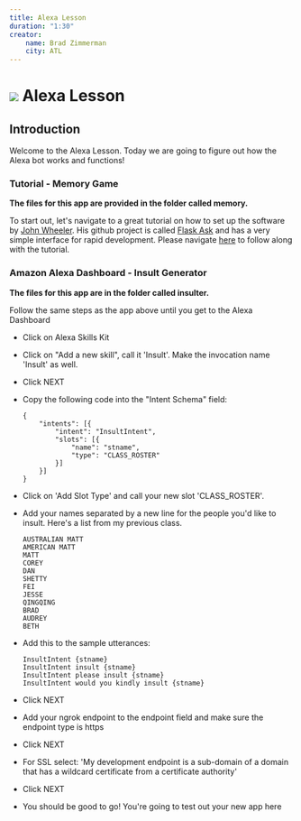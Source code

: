 ```yaml
---
title: Alexa Lesson
duration: "1:30"
creator:
    name: Brad Zimmerman
    city: ATL
---
```


# ![](https://ga-dash.s3.amazonaws.com/production/assets/logo-9f88ae6c9c3871690e33280fcf557f33.png) Alexa Lesson

## Introduction
Welcome to the Alexa Lesson. Today we are going to figure out how the Alexa bot works and functions!

### Tutorial - Memory Game
<b>The files for this app are provided in the folder called memory.</b>

To start out, let's navigate to a great tutorial on how to set up the software by [John Wheeler](https://alexatutorial.com/). His github project is called [Flask Ask](https://github.com/johnwheeler/flask-ask) and has a very simple interface for rapid development. Please navigate [here](https://developer.amazon.com/blogs/post/Tx14R0IYYGH3SKT/Flask-Ask-A-New-Python-Framework-for-Rapid-Alexa-Skills-Kit-Development) to follow along with the tutorial.

### Amazon Alexa Dashboard - Insult Generator
<b>The files for this app are in the folder called insulter.</b>

Follow the same steps as the app above until you get to the Alexa Dashboard

* Click on Alexa Skills Kit
* Click on "Add a new skill", call it 'Insult'. Make the invocation name 'Insult' as well.
* Click NEXT
* Copy the following code into the "Intent Schema" field:

  ```
  {
      "intents": [{
          "intent": "InsultIntent",
          "slots": [{
              "name": "stname",
              "type": "CLASS_ROSTER"
          }]
      }]
  }
  ```

* Click on 'Add Slot Type' and call your new slot 'CLASS_ROSTER'.
* Add your names separated by a new line for the people you'd like to insult. Here's a list from my previous class.

  ```
  AUSTRALIAN MATT
  AMERICAN MATT
  MATT
  COREY
  DAN
  SHETTY
  FEI
  JESSE
  QINGQING
  BRAD
  AUDREY
  BETH
  ```

* Add this to the sample utterances:

  ```
  InsultIntent {stname}
  InsultIntent insult {stname}
  InsultIntent please insult {stname}  
  InsultIntent would you kindly insult {stname}
  ```

* Click NEXT
* Add your ngrok endpoint to the endpoint field and make sure the endpoint type is https
* Click NEXT
* For SSL select: 'My development endpoint is a sub-domain of a domain that has a wildcard certificate from a certificate authority'
* Click NEXT
* You should be good to go! You're going to test out your new app here

